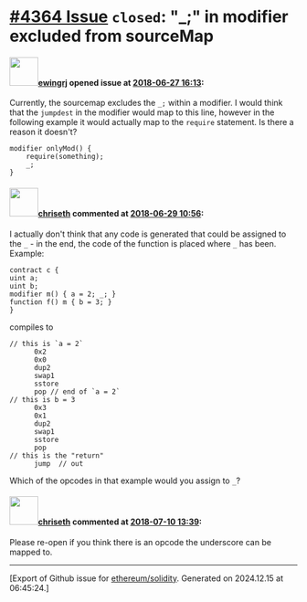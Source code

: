 # [\#4364 Issue](https://github.com/ethereum/solidity/issues/4364) `closed`: "_;" in modifier excluded from sourceMap

#### <img src="https://avatars.githubusercontent.com/u/30963004?u=22451fd48a59b8815c0c623c29d0536726ebf854&v=4" width="50">[ewingrj](https://github.com/ewingrj) opened issue at [2018-06-27 16:13](https://github.com/ethereum/solidity/issues/4364):

Currently, the sourcemap excludes the `_;` within a modifier. I would think that the `jumpdest` in the modifier would map to this line, however in the following example it would actually map to the `require` statement. Is there a reason it doesn't?

```
modifier onlyMod() {
    require(something);
    _;
}
```

#### <img src="https://avatars.githubusercontent.com/u/9073706?v=4" width="50">[chriseth](https://github.com/chriseth) commented at [2018-06-29 10:56](https://github.com/ethereum/solidity/issues/4364#issuecomment-401321175):

I actually don't think that any code is generated that could be assigned to the `_` - in the end, the code of the function is placed where `_` has been. Example:

```
contract c {
uint a;
uint b;
modifier m() { a = 2; _; }
function f() m { b = 3; }
}
```
compiles to
```
// this is `a = 2`
      0x2
      0x0
      dup2
      swap1
      sstore
      pop // end of `a = 2`
// this is b = 3
      0x3
      0x1
      dup2
      swap1
      sstore
      pop
// this is the "return"
      jump	// out
```
Which of the opcodes in that example would you assign to `_`?

#### <img src="https://avatars.githubusercontent.com/u/9073706?v=4" width="50">[chriseth](https://github.com/chriseth) commented at [2018-07-10 13:39](https://github.com/ethereum/solidity/issues/4364#issuecomment-403825531):

Please re-open if you think there is an opcode the underscore can be mapped to.


-------------------------------------------------------------------------------



[Export of Github issue for [ethereum/solidity](https://github.com/ethereum/solidity). Generated on 2024.12.15 at 06:45:24.]
